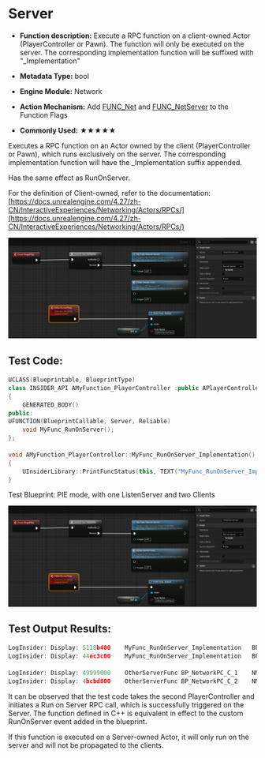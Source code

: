 # Server

- **Function description:** Execute a RPC function on a client-owned Actor (PlayerController or Pawn). The function will only be executed on the server. The corresponding implementation function will be suffixed with "_Implementation"

- **Metadata Type:** bool
- **Engine Module:** Network
- **Action Mechanism:** Add [FUNC_Net](../../../../Flags/EFunctionFlags/FUNC_Net.md) and [FUNC_NetServer](../../../../Flags/EFunctionFlags/FUNC_NetServer.md) to the Function Flags
- **Commonly Used:** ★★★★★

Executes a RPC function on an Actor owned by the client (PlayerController or Pawn), which runs exclusively on the server. The corresponding implementation function will have the _Implementation suffix appended.

Has the same effect as RunOnServer.

For the definition of Client-owned, refer to the documentation: [https://docs.unrealengine.com/4.27/zh-CN/InteractiveExperiences/Networking/Actors/RPCs/](https://docs.unrealengine.com/4.27/zh-CN/InteractiveExperiences/Networking/Actors/RPCs/)

![Untitled](Untitled.png)

## Test Code:

```cpp
UCLASS(Blueprintable, BlueprintType)
class INSIDER_API AMyFunction_PlayerController :public APlayerController
{
	GENERATED_BODY()
public:
UFUNCTION(BlueprintCallable, Server, Reliable)
	void MyFunc_RunOnServer();
};

void AMyFunction_PlayerController::MyFunc_RunOnServer_Implementation()
{
	UInsiderLibrary::PrintFuncStatus(this, TEXT("MyFunc_RunOnServer_Implementation"));
}
```

Test Blueprint: PIE mode, with one ListenServer and two Clients

![Untitled](Untitled.png)

## Test Output Results:

```cpp
LogInsider: Display: 5118b400    MyFunc_RunOnServer_Implementation   BP_NetworkPC_C_1    NM_ListenServer Local:ROLE_Authority    Remote:ROLE_AutonomousProxy
LogInsider: Display: 44ec3c00    MyFunc_RunOnServer_Implementation   BP_NetworkPC_C_2    NM_ListenServer Local:ROLE_Authority    Remote:ROLE_AutonomousProxy

LogInsider: Display: 49999000    OtherServerFunc BP_NetworkPC_C_1    NM_ListenServer Local:ROLE_Authority    Remote:ROLE_AutonomousProxy
LogInsider: Display: 4bcbd800    OtherServerFunc BP_NetworkPC_C_2    NM_ListenServer Local:ROLE_Authority    Remote:ROLE_AutonomousProxy
```

It can be observed that the test code takes the second PlayerController and initiates a Run on Server RPC call, which is successfully triggered on the Server. The function defined in C++ is equivalent in effect to the custom RunOnServer event added in the blueprint.

If this function is executed on a Server-owned Actor, it will only run on the server and will not be propagated to the clients.